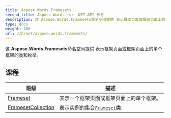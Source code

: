 ```yaml
---
title: Aspose.Words.Framesets
second_title: Aspose.Words for .NET API 参考
description: 这 Aspose.Words.Framesets命名空间提供 表示框架页面或框架页面上的单个框架的类和枚举
type: docs
weight: 100
url: /zh/net/aspose.words.framesets/
---
```

这 **Aspose.Words.Framesets**命名空间提供 表示框架页面或框架页面上的单个框架的类和枚举。

## 课程

| 班级 | 描述 |
| --- | --- |
| [Frameset](./frameset/) | 表示一个框架页面或框架页面上的单个框架。 |
| [FramesetCollection](./framesetcollection/) | 表示实例的集合[`Frameset`](../aspose.words.framesets/frameset/)类. |


